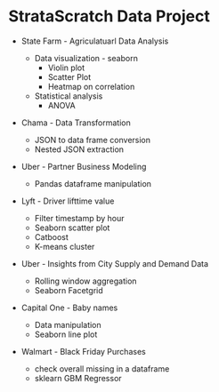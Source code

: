 # StrataScratch Data Project

* State Farm - Agriculatuarl Data Analysis
  - Data visualization - seaborn
    - Violin plot
    - Scatter Plot
    - Heatmap on correlation
  - Statistical analysis
    - ANOVA

* Chama - Data Transformation
  - JSON to data frame conversion
  - Nested JSON extraction

* Uber - Partner Business Modeling
  - Pandas dataframe manipulation

* Lyft - Driver lifttime value
  - Filter timestamp by hour
  - Seaborn scatter plot
  - Catboost 
  - K-means cluster

* Uber - Insights from City Supply and Demand Data
  - Rolling window aggregation
  - Seaborn Facetgrid

* Capital One - Baby names
  - Data manipulation
  - Seaborn line plot

* Walmart - Black Friday Purchases
  - check overall missing in a dataframe
  - sklearn GBM Regressor
  